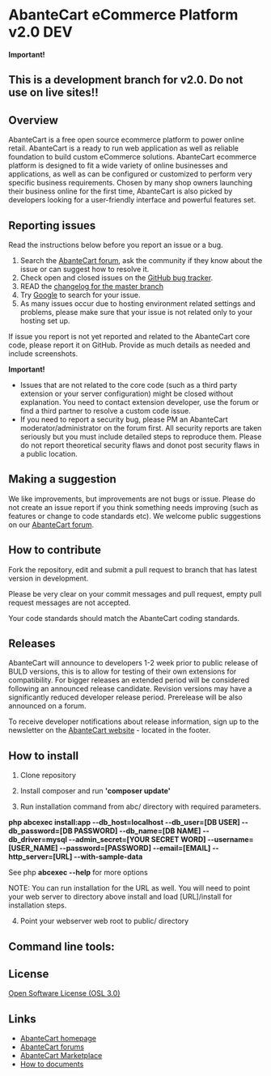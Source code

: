 
# AbanteCart eCommerce Platform v2.0 DEV

**Important!**
## This is a development branch for v2.0. Do not use on live sites!!

## Overview

AbanteCart is a free open source ecommerce platform to power online retail. AbanteCart is a ready to run web application as well as reliable foundation to build custom eCommerce solutions. 
AbanteCart ecommerce platform is designed to fit a wide variety of online businesses and applications, as well as can be configured or customized to perform very specific business requirements. Chosen by many shop owners launching their business online for the first time, AbanteCart is also picked by developers looking for a user-friendly interface and powerful features set. 

## Reporting issues

Read the instructions below before you report an issue or a bug.

 1. Search the [AbanteCart forum](http://forum.abantecart.com), ask the community if they know about the issue or can suggest how to resolve it.
 2. Check open and closed issues on the [GitHub bug tracker](https://github.com/abantecart/abantecart-src/issues).
 3. READ the [changelog for the master branch](https://github.com/abantecart/abantecart-src/blob/master/release_notes.txt)
 4. Try [Google](http://www.google.com) to search for your issue.
 5. As many issues occur due to hosting environment related settings and problems, please make sure that your issue is not related only  to your hosting set up. 

If issue you report is not yet reported and related to the AbanteCart core code, please report it on GitHub. Provide as much details as needed and include screenshots.

**Important!**
- Issues that are not related to the core code (such as a third party extension or your server configuration) might be closed without explanation. You need to contact extension developer, use the forum or find a third partner to resolve a custom code issue.
- If you need to report a security bug, please PM an AbanteCart moderator/administrator on the forum first. All security reports are taken seriously but you must include detailed steps to reproduce them. Please do not report theoretical security flaws and donot post security flaws in a public location.

## Making a suggestion

We like improvements, but improvements are not bugs or issue. Please do not create an issue report if you think something needs improving (such as features or change to code standards etc).
We welcome public suggestions on our [AbanteCart forum](http://forum.abantecart.com).

## How to contribute

Fork the repository, edit and submit a pull request to branch that has latest version in development.

Please be very clear on your commit messages and pull request, empty pull request messages are not accepted.

Your code standards should match the AbanteCart coding standards. 

## Releases

AbanteCart will announce to developers 1-2 week prior to public release of BULD versions, this is to allow for testing of their own extensions for compatibility. For bigger releases an extended period will be considered following an announced release candidate. Revision versions may have a significantly reduced developer release period.
Prerelease will be also announced on a forum.

To receive developer notifications about release information, sign up to the newsletter on the [AbanteCart website](http://www.AbanteCart.com) - located in the footer. 

## How to install
1. Clone repository 

2. Install composer and run **'composer update'**

3. Run installation command from abc/ directory with required parameters. 

**php abcexec install:app --db_host=localhost --db_user=[DB USER] --db_password=[DB PASSWORD] --db_name=[DB NAME] --db_driver=mysql --admin_secret=[YOUR SECRET WORD] --username=[USER_NAME] --password=[PASSWORD] --email=[EMAIL] --http_server=[URL] --with-sample-data**

See php **abcexec --help** for more options

NOTE: You can run installation for the URL as well. You will need to point your web server to directory above install and load [URL]/install for installation steps.

4. Point your webserver web root to public/ directory  


## Command line tools:


## License

[Open Software License (OSL 3.0)](https://github.com/abantecart/abantecart-src/blob/master/LICENSE.txt)

## Links

- [AbanteCart homepage](http://www.abantecart.com/)
- [AbanteCart forums](http://forum.abantecart.com/)
- [AbanteCart Marketplace](http://marketplace.abantecart.com/)
- [How to documents](http://docs.abantecart.com/)
